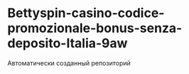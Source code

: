 # Bettyspin-casino-codice-promozionale-bonus-senza-deposito-Italia-9aw
Автоматически созданный репозиторий
